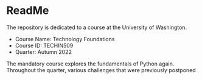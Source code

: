 # ReadMe
The repository is dedicated to a course at the University of Washington.
* Course Name: Technology Foundations
* Course ID: TECHIN509
* Quarter: Autumn 2022

The mandatory course explores the fundamentals of Python again. Throughout the quarter, various challenges that were previously postponed
